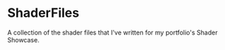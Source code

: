 # ShaderFiles
A collection of the shader files that I've written for my portfolio's Shader Showcase.
